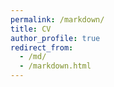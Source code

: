 ```yaml
---
permalink: /markdown/
title: CV
author_profile: true
redirect_from: 
  - /md/
  - /markdown.html
---
```

